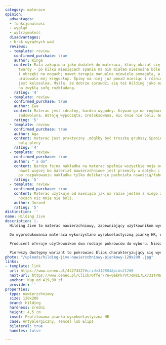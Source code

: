 ```yaml
---
category: materace
opinion:
  advantages:
  - funkcjonalność
  - wygląd
  - wytrzymałość
  disadvantages:
  - brak wyraźnych wad
  reviews:
  - template: review
    confirmed_purchase: true
    author: Kinga
    content: Mata zakupiona jako dodatek do materaca, który okazał się dla nas za
      twardy - po kilku miesiącach spania na nim miałam nieznośne bóle kręgosłupa
      i obrzęki na nogach; nawet terapia manualna niewiele pomagała, a ta mata dosłownie
      uratowała mój kręgosłup. Śpimy na niej już ponad miesiąc i różnica w komforcie
      jest kolosalna. Myślę, że dobrze sprawdzi się też Hilding jako nakładka do spania
      na zwykłą sofę rozkładaną.
    rating: '4'
  - template: review
    confirmed_purchase: true
    author: Ewa
    content: Materac jest idealny, bardzo wygodny. Używam go na rogówce i jestem bardzo
      zadowolona. Wstaję wypoczęta, zrelaksowana, nic mnie nie boli. Gorąco polecam
    rating: '5'
  - template: review
    confirmed_purchase: true
    author: Aga
    content: materac jest praktyczny ,mógłby być troszkę grubszy.Spanie super , nie
      bolą plecy
    rating: '4'
  - template: review
    confirmed_purchase: true
    author: " a do"
    content: Bardzo fajna nakładka na materac spełnia wszystkie moje oczekiwania a
      nawet więcej bo materiał nawierzchniowe jest przemiły w dotyku i co najważniejsze
      po rozpakowaniu nakładka tylko delikatnie pachniała nowością/fabryką. POLECAM!
    rating: '5'
  - template: review
    confirmed_purchase: true
    content: Materac użytkuje od miesiąca jak na razie jestem z niego zadowolony po
      nocach nic mnie nie boli.
    author: Jurand
    rating: '5'
distinction: ''
name: Hilding Jive
description: |-
  Hilding Jive to materac nawierzchniowy, zapewniający użytkownikom wysoki komfort podczas stosowania. Jest eleganckim i praktycznym dodatkiem do materaca głównego. Model Jive pełni funkcję ochronną podłoża podstawowego, a dodatkowa warstwa pianki czyni odpoczynek jeszcze bardziej wygodnym.

  Do wyprodukowania materaca wykorzystano wysokoelastyczną piankę HR, dzięki której jest on miękki i sprężysty. Otwartokomórkowa struktura wspomnianej pianki zapewnia odprowadzanie wilgoci i prawidłową cyrkulację powietrza, która wydłuża trwałość produktu oraz odpowiada za wysoki poziom higieny snu. Model Jive został zaprojektowany do użytku dwustronnego, co dodatkowo wydłuża czas jego wykorzystania. Dzięki wyżej wymienionym właściwościom materac Jive 120 x 200 może okazać się inwestycją na długie lata.

  Producent oferuje użytkownikom dwa rodzaje pokrowców do wyboru. Niezależnie od ostatecznej decyzji użytkownika - obydwa modele należy poddawać odpowiedniej pielęgnacji i prać w temperaturze nie większej niż 60°C.

  Pierwszy dostępny wariant to pokrowiec Elips charakteryzujący się wysoką elastycznością. Taka właściwość sprawia, że niemal idealnie dopasowuje się on do sylwetki użytkownika na całej powierzchni materaca. Pokrowiec Elips zapewnia komfortowy i spokojny sen przez cały okres użytkowania materaca. Drugim modelem zaproponowanym przez producenta jest pokrowiec Tencel. To okrycie o właściwościach bakteriobójczych. Dodatkowo pokrowiec Tencel doskonale radzi sobie z odprowadzaniem wilgoci z materaca, a jego włókna są bardzo delikatne i nie podrażniają skóry. Doskonale sprawdzi się więc dla alergików, gwarantując im zdrowy i głęboki sen.
photo: "/uploads/hilding-jive-nawierzchniowy-piankowy-120x200 .jpg"
links:
- template: link
  url: https://www.ceneo.pl/44274327#crid=319884&pid=21269
  next-url: https://www.ceneo.pl/Click/Offer/?e=0akPkrVt7oNzL7LX731tPRASj9aIbANYqH8p3LqvLGLfYG_HA5sTChEzZY14qSWEgcJl6hmuRdN-9gCxGxGU-QRkHusAP36J8tBOyj34MhAWV2-XD-7bysonTAnCuIGrWtjMqHf2Mdfh52byKcuVCxu1VWHcdTnnuQ12ZLW_1VJZvxdQqhWy6orfntcM3BqLpVBMwlkFDd3mr3KDRqqouP_F5Wh_f6kjpVBMwlkFDd2lUEzCWQUN3YLauFiqziP8DqJNC5Rrue8V0LO69I-9AbndXUQJq5QzbhdnhxGRhOnqCAXDSC-aNHc_xO-aT0M2CwW4N9z1O-InaD9EALeSztJTirvIFvN3&a=2&rc=notset
  anchor: Kup od 419,00 zł
  provider: ''
properties:
  type: nawierzchniowy
  size: 120x200
  brand: Hilding
  hardness: średni
  height: 4,5 cm
  inset: Profilowana pianka wysokoelastyczna HR
  case: Antyalergiczny, Tencel lub Elips
  bilateral: true
  handles: false

---
```

